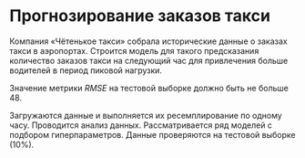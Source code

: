 #  Прогнозирование заказов такси

Компания «Чётенькое такси» собрала исторические данные о заказах такси в аэропортах.
Cтроится модель для такого предсказания количество заказов такси на следующий час для привлечения больше водителей в период пиковой нагрузки.

Значение метрики *RMSE* на тестовой выборке должно быть не больше 48.

Загружаются данные и выполняется их ресемплирование по одному часу. Проводится анализ данных. Рассматривается ряд моделей с подбором гиперпараметров.  Данные проверяются на тестовой выборке (10%).
